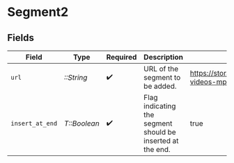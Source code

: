 # Segment2


## Fields

| Field                                                      | Type                                                       | Required                                                   | Description                                                | Example                                                    |
| ---------------------------------------------------------- | ---------------------------------------------------------- | ---------------------------------------------------------- | ---------------------------------------------------------- | ---------------------------------------------------------- |
| `url`                                                      | *::String*                                                 | :heavy_check_mark:                                         | URL of the segment to be added.                            | https://storage.googleapis.com/gtv-videos-mp4              |
| `insert_at_end`                                            | *T::Boolean*                                               | :heavy_check_mark:                                         | Flag indicating the segment should be inserted at the end. | true                                                       |